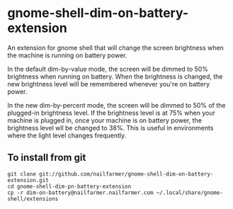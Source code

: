 # gnome-shell-dim-on-battery-extension
An extension for gnome shell that will change the screen brightness when the machine is running on battery power.  

In the default dim-by-value mode, the screen will be dimmed to 50% brightness when running on battery.  When the brightness is changed, the new brightness level will be remembered whenever you're on battery power.

In the new dim-by-percent mode, the screen will be dimmed to 50% of the plugged-in brightness level.  If the brightness level is at 75% when your machine is plugged in, once your machine is on battery power, the brightness level wll be changed to 38%.  This is useful in environments where the light level changes frequently.

## To install from git
    git clone git://github.com/nailfarmer/gnome-shell-dim-on-battery-extension.git
    cd gnome-shell-dim-pn-battery-extension
    cp -r dim-on-battery@nailfarmer.nailfarmer.com ~/.local/share/gnome-shell/extensions
